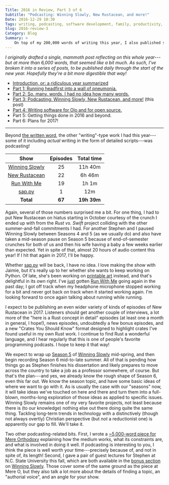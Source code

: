 ```yaml
---
Title: 2016 in Review, Part 3 of 6
Subtitle: "Podcasting: Winning Slowly, New Rustacean, and more!"
Date: 2016-12-29 10:30
Tags: writing, podcasting, software development, family, productivity, fitness, 2016-in-review
Slug: 2016-review-3
Category: Blog
Summary: >
    On top of my 200,000 words of writing this year, I also published some 66 episodes and almost 20 hours of podcasting across four different shows.
---
```


<i class='editorial'>I originally drafted a single, mammoth post reflecting on this whole year---but at more than 6,000 words, that seemed like a bit much. As such, I've broken it into a series of posts, to be published daily through the start of the new year. Hopefully they're a bit more digestible that way!</i>

- [Introduction, or: a ridiculous year summarized][intro]
- [Part 1: Running headfirst into a wall of pneumonia.][part-1]
- [Part 2: So. many. words. I had no idea how many words.][part-2]
- [Part 3: Podcasting: Winning Slowly, New Rustacean, and more!][part-3] (this post)
- [Part 4: Writing software for Olo and for open source.][part-4]
- Part 5: Getting things done in 2016 and beyond.
- Part 6: Plans for 2017!

[intro]: http://www.chriskrycho.com/2016/2016-review-intro.html
[part-1]: http://www.chriskrycho.com/2016/2016-review-1.html
[part-2]: http://www.chriskrycho.com/2016/2016-review-2.html
[part-3]: http://www.chriskrycho.com/2016/2016-review-3.html
[part-4]: http://www.chriskrycho.com/2016/2016-review-4.html
[part-5]: http://www.chriskrycho.com/2016/2016-review-5.html
[part-6]: http://www.chriskrycho.com/2017/2016-review-6.html

---

Beyond [the written word][part-2], the other "writing"-type work I had this year---some of it including *actual* writing in the form of detailed scripts---was podcasting!

|       Show       | Episodes |  Total time  |
|:----------------:|:--------:|:------------:|
| [Winning Slowly] |    25    |   11h 40m    |
| [New Rustacean]  |    22    |    6h 46m    |
|  [Run With Me]   |    19    |    1h 1m     |
|    [sap.py]      |    1     |     12m      |
|    **Total**     |  **67**  | **19h 39m**  |

[Winning Slowly]: http://www.winningslowly.org
[New Rustacean]: http://www.newrustacean.com
[Run With Me]: http://runwith.chriskrycho.com
[sap.py]: http://www.sap-py.com

Again, several of those numbers surprised me a bit. For one thing, I had to put New Rustacean on hiatus starting in October courtesy of the crunch I ended up with from the _Rust vs. Swift_ project colliding with the other summer-and-fall commitments I had. For another Stephen and I paused Winning Slowly between Seasons 4 and 5 (as we usually do) and also have taken a mid-season pause on Season 5 because of end-of-semester crunches for both of us and then his wife having a baby a few weeks earlier than expected. Yet in spite of that, almost 20 hours of audio content this year! If I hit that again in 2017, I'll be happy.

Whether [sap.py] will be back, I have no idea. I love making the show with Jaimie, but it's really up to her whether she wants to keep working on Python. Of late, she's been working on [printable art] instead, and that's delightful in its own right. I've [just] gotten [Run With Me] going again in the past day; I got off track when my headphone microphone stopped working for a bit and never got back *on* track when it started working again. I'm looking forward to once again talking about running while running.

[printable art]: https://www.etsy.com/shop/PemberlyPrintables "Jaimie's printable shop on Etsy"
[just]: http://runwith.chriskrycho.com/runs/14/

I expect to be publishing an even wider variety of kinds of episodes of New Rustacean in 2017. Listeners should get another couple of interviews, a lot more of the "here is a Rust concept in detail" episodes (at least one a month in general, I hope!), news episodes, undoubtedly a few bonus episodes, and a new "Crates You Should Know" format designed to highlight crates I've found useful in my own Rust work. I continue to find Rust a wonderful language, and I hear regularly that this is one of people's favorite programming podcasts. I hope to keep it that way!

We expect to wrap up [Season 5] of [Winning Slowly] mid-spring, and then begin recording Season 6 mid-to-late summer. All of that is pending how things go as Stephen finishes his dissertation and likely prepares to move across the country to take a job as a professor somewhere, of course. But that's the plan---and yes, we already know the rough shape of Season 6, even this far out. We know the season topic, and have some basic ideas of where we want to go with it. As is usually the case with our "seasons" now, it will take ideas we've touched on here and there and turn them into a full-blown, months-long exploration of those ideas as applied to specific issues. Winning Slowly remains one of my very favorite projects, not least because there is (to our knowledge) nothing else out there doing quite the same thing. Tackling long-term trends in technology with a distinctively (though not always overtly) Christian perspective (but *not* a reductionist one) is apparently our gap to fill. We'll take it.

[Season 5]: http://www.winningslowly.org/season-5.html "Winning Slowly Season 5: Structure and Agency"

Two other podcasting-related bits. First, I wrote a [~5,000-word piece for Mere Orthodoxy][podcasting-mere-o] explaining how the medium works, what its constraints are, and what is involved in doing it well. If podcasting is interesting to you, I think the piece is well worth your time---precisely because of, and not in spite of, its length! Second, I gave a pair of guest lectures for Stephen at N.C. State University this fall, which are both available in the [bonus section] on [Winning Slowly]. Those cover some of the same ground as the piece at Mere O, but they also talk a lot more about the details of finding a topic, an "authorial voice", and an angle for your show.

[podcasting-mere-o]: https://mereorthodoxy.com/theses-on-podcasting/ "32 Theses (and several more words) on Podcasting"
[bonus section]: http://www.winningslowly.org/season-bonus.html
